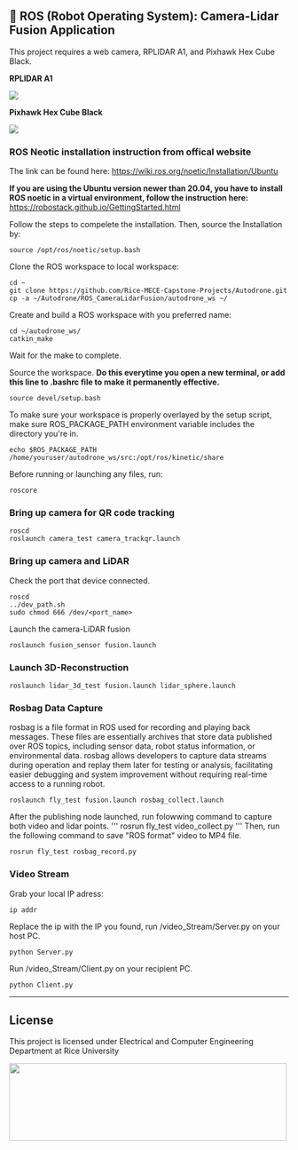 ## :robot: ROS (Robot Operating System): Camera-Lidar Fusion Application
This project requires a web camera, RPLIDAR A1, and Pixhawk Hex Cube Black.

**RPLIDAR A1**

<img src="https://www.slamtec.ai/wp-content/uploads/2023/11/rplidar-a1-summery-4.jpg"  />


**Pixhawk Hex Cube Black**

<img src="https://docs.px4.io/main/assets/cube_black_hero.BuuY9D1m.png"  />



### ROS Neotic installation instruction from offical website
The link can be found here: 
https://wiki.ros.org/noetic/Installation/Ubuntu

**If you are using the Ubuntu version newer than 20.04, you have to install ROS noetic in a virtual environment, follow the instruction here:** https://robostack.github.io/GettingStarted.html

Follow the steps to compelete the installation.
Then, source the Installation by:
```
source /opt/ros/noetic/setup.bash
```


Clone the ROS workspace to local workspace:
```
cd ~
git clone https://github.com/Rice-MECE-Capstone-Projects/Autodrone.git
cp -a ~/Autodrone/ROS_CameraLidarFusion/autodrone_ws ~/
```

Create and build a ROS workspace with you preferred name:
```
cd ~/autodrone_ws/
catkin_make
```
Wait for the make to complete.

Source the workspace. **Do this everytime you open a new terminal, or add this line to .bashrc file to make it permanently effective.**
```
source devel/setup.bash
```

To make sure your workspace is properly overlayed by the setup script, make sure ROS_PACKAGE_PATH environment variable includes the directory you're in.
```
echo $ROS_PACKAGE_PATH
/home/youruser/autodrone_ws/src:/opt/ros/kinetic/share
```

Before running or launching any files, run:
```
roscore
```

### Bring up camera for QR code tracking
```
roscd
roslaunch camera_test camera_trackqr.launch
```

### Bring up camera and LiDAR
Check the port that device connected.
```
roscd
../dev_path.sh
sudo chmod 666 /dev/<port_name>
```

Launch the camera-LiDAR fusion
```
roslaunch fusion_sensor fusion.launch
```


### Launch 3D-Reconstruction
```
roslaunch lidar_3d_test fusion.launch lidar_sphere.launch
```

### Rosbag Data Capture
rosbag is a file format in ROS used for recording and playing back messages. These files are essentially archives that store data published over ROS topics, including sensor data, robot status information, or environmental data. rosbag allows developers to capture data streams during operation and replay them later for testing or analysis, facilitating easier debugging and system improvement without requiring real-time access to a running robot.

```
roslaunch fly_test fusion.launch rosbag_collect.launch
```
After the publishing node launched, run folowwing command to capture both video and lidar points.
'''
rosrun fly_test video_collect.py
'''
Then, run the following command to save "ROS format" video to MP4 file. 
```
rosrun fly_test rosbag_record.py
```

### Video Stream
Grab your local IP adress:
```
ip addr
```
Replace the ip with the IP you found, run /video_Stream/Server.py on your host PC.
```
python Server.py
```
Run /video_Stream/Client.py on your recipient PC.
```
python Client.py 
```
-----------------------------------------------------------------------------------------------
## License
This project is licensed under Electrical and Computer Engineering Department at Rice University

<img src="https://riceconnect.rice.edu/image/engineering/ece/SOE-ECE-Rice-logo-stacked.jpg" width="500" height="140" />
